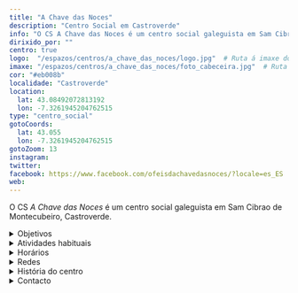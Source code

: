 ```yaml
---
title: "A Chave das Noces"
description: "Centro Social em Castroverde"
info: "O CS A Chave das Noces é um centro social galeguista em Sam Cibrao de Montecubeiro, Castroverde."
dirixido_por: ""
centro: true
logo:  "/espazos/centros/a_chave_das_noces/logo.jpg"  # Ruta á imaxe do logo
imaxe: "/espazos/centros/a_chave_das_noces/foto_cabeceira.jpg"  # Ruta á imaxe de fondo
cor: "#eb008b"
localidade: "Castroverde"
location:
  lat: 43.08492072813192
  lon: -7.3261945204762515
type: "centro_social"
gotoCoords:
  lat: 43.055
  lon: -7.3261945204762515
gotoZoom: 13
instagram:
twitter:
facebook: https://www.facebook.com/ofeisdachavedasnoces/?locale=es_ES
web:
---
```

O CS *A Chave das Noces* é um centro social galeguista em Sam Cibrao de Montecubeiro, Castroverde.

<details>
  <summary>Objetivos</summary>
  <ul>
    <li>Objetivo 1</li>
    <li>Objetivo 2</li>
    <li>Objetivo 3</li>
  </ul>
</details>

<details>
  <summary>Atividades habituais</summary>
  <p>No Centro Social organizamos umha ampla variedade de atividades:</p>
  <ul>
    <li>Talheres</li>
    <li>Faladoiros</li>
    <li>Projeçons</li>
    <li>Juntanzas</li>
  </ul>
</details>

<details>
  <summary>Horários</summary>
  <p>Os horários habituais do centro som os seguintes:</p>
  <ul>
    <li><strong>Segundas a sextas:</strong> 16:00 - 21:00.</li>
    <li><strong>Sábados:</strong> 10:00 - 14:00 e 16:00 - 20:00.</li>
    <li><strong>Domingos:</strong> Pechado, excepto para eventos programados.</li>
  </ul>
</details>

<details>
  <summary>Redes</summary>
  <p>Conhece-nos a través de:</p>
  <ul>
    <li>Instragram</li>
    <li>Twiter/X</li>
    <li>Facebook</li>
    <li>Bluesky</li>
  </ul>
</details>

<details>
  <summary>História do centro</summary>
  <p></p>
</details>

<details>
  <summary>Contacto</summary>
  <p>Podes contatar connosco a través de:</p>
  <ul>
    <li>Email: contacto@email.com</li>
    <li>Teléfono: 111 111 111</li>
    <li>Endereço: - </li>
  </ul>
</details>